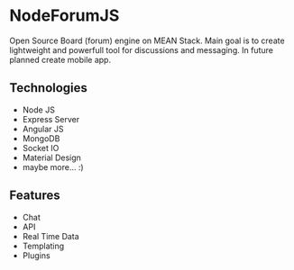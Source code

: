 # NodeForumJS
Open Source Board (forum) engine on MEAN Stack. Main goal is to create lightweight and powerfull tool for discussions and messaging. In future planned create mobile app.

## Technologies
* Node JS
* Express Server
* Angular JS
* MongoDB
* Socket IO
* Material Design
* maybe more... :)

## Features
* Chat
* API
* Real Time Data
* Templating
* Plugins
